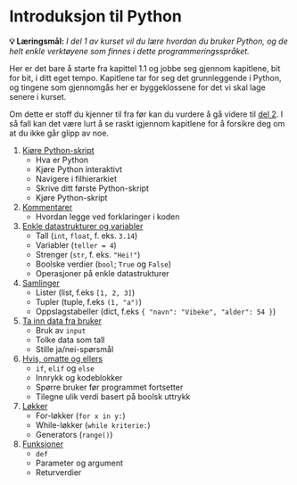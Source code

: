 # Introduksjon til Python

**💡 Læringsmål:** _I del 1 av kurset vil du lære hvordan du bruker Python, og de helt enkle verktøyene som finnes i dette programmeringsspråket._

Her er det bare å starte fra kapittel 1.1 og jobbe seg gjennom kapitlene, bit for bit, i ditt eget tempo. Kapitlene tar for seg det grunnleggende i Python, og tingene som gjennomgås her er byggeklossene for det vi skal lage senere i kurset.

Om dette er stoff du kjenner til fra før kan du vurdere å gå videre til [del 2](../kap2/). I så fall kan det være lurt å se raskt igjennom kapitlene for å forsikre deg om at du ikke går glipp av noe.

1. [Kjøre Python-skript](1_kjøre_pythonprogram.md)
    * Hva er Python
    * Kjøre Python interaktivt
    * Navigere i filhierarkiet
    * Skrive ditt første Python-skript
    * Kjøre Python-skript
2. [Kommentarer](2_kommentarer.md)
    * Hvordan legge ved forklaringer i koden
3. [Enkle datastrukturer og variabler](3_enkle_datastrukturer_og_variabler.md)
    * Tall (`int`, `float`, f. eks. `3.14`)
    * Variabler (`teller = 4`)
    * Strenger (`str`, f. eks. `"Hei!"`)
    * Boolske verdier  (`bool`; `True` og `False`)
    * Operasjoner på enkle datastrukturer
4. [Samlinger](4_samlinger.md)
    * Lister (list, f.eks `[1, 2, 3]`)
    * Tupler (tuple, f.eks `(1, "a")`)
    * Oppslagstabeller (dict, f.eks `{ "navn": "Vibeke", "alder": 54 }`)
5. [Ta inn data fra bruker](5_input.md)
    * Bruk av `input`
    * Tolke data som tall
    * Stille ja/nei-spørsmål
6. [Hvis, omatte og ellers](6_hvis_omatte_og_ellers.md)
    * `if`, `elif` og `else`
    * Innrykk og kodeblokker
    * Spørre bruker før programmet fortsetter
    * Tilegne ulik verdi basert på boolsk uttrykk
7. [Løkker](7_løkker.md)
    * For-løkker (`for x in y:`)
    * While-løkker (`while kriterie:`)
    * Generators (`range()`)
8. [Funksjoner](8_funksjoner.md)
    * `def`
    * Parameter og argument
    * Returverdier
